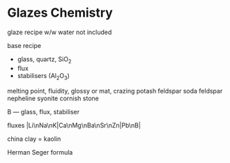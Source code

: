 # Glazes Chemistry
glaze recipe w/w water not included

base recipe
* glass, quartz, SiO<sub>2</sub>
* flux
* stabilisers (Al<sub>2</sub>O<sub>3</sub>)

melting point, fluidity, glossy or mat, crazing
potash feldspar
soda feldspar
nepheline syonite
cornish stone

B — glass, flux, stabiliser

fluxes
|Li\nNa\nK|Ca\nMg\nBa\nSr\nZn|Pb\nB|

china clay = kaolin

Herman Seger formula
